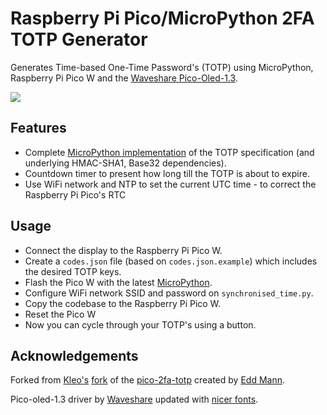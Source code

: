 # Raspberry Pi Pico/MicroPython 2FA TOTP Generator

Generates Time-based One-Time Password's (TOTP) using MicroPython, Raspberry Pi Pico W and the [Waveshare Pico-Oled-1.3](https://www.waveshare.com/product/pico-oled-1.3.htm).

<img src="example.gif" />

## Features

- Complete [MicroPython implementation](totp) of the TOTP specification (and underlying HMAC-SHA1, Base32 dependencies).
- Countdown timer to present how long till the TOTP is about to expire.
- Use WiFi network and NTP to set the current UTC time - to correct the Raspberry Pi Pico's RTC


## Usage

- Connect the display to the Raspberry Pi Pico W.
- Create a `codes.json` file (based on `codes.json.example`) which includes the desired TOTP keys.
- Flash the Pico W with the latest [MicroPython](https://micropython.org/download/rp2-pico-w/).
- Configure WiFi network SSID and password on `synchronised_time.py`.
- Copy the codebase to the Raspberry Pi Pico W.
- Reset the Pico W
- Now you can cycle through your TOTP's using a button.


## Acknowledgements

Forked from [Kleo's](https://github.com/kleo) [fork](https://github.com/kleo/pico-2fa-totp) of the [pico-2fa-totp](https://github.com/eddmann/pico-2fa-totp) created by [Edd Mann](https://github.com/eddmann).

Pico-oled-1.3 driver by [Waveshare](https://www.waveshare.com/wiki/Pico-OLED-1.3#Examples) updated with [nicer fonts](https://github.com/markwinap/Pycom-SH1107-I2C/blob/master/lib/SH1107.py).
